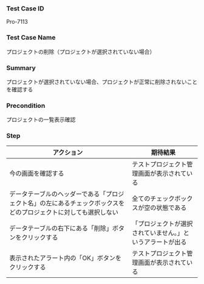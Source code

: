 ### Test Case ID
Pro-7113

### Test Case Name
プロジェクトの削除（プロジェクトが選択されていない場合）

### Summary
プロジェクトが選択されていない場合、プロジェクトが正常に削除されないことを確認する

### Precondition
プロジェクトの一覧表示確認

### Step
|  アクション |  期待結果  |
| ---- | ---- |
|  今の画面を確認する  |  テストプロジェクト管理画面が表示されている  |
|  データテーブルのヘッダーである「プロジェクト名」の左にあるチェックボックスをどのプロジェクトに対しても選択しない  |  全てのチェックボックスが空の状態である  |
|  データテーブルの右下にある「削除」ボタンをクリックする  |  「プロジェクトが選択されていません。」というアラートが出る  |
|  表示されたアラート内の「OK」ボタンをクリックする  |  テストプロジェクト管理画面が表示されている  |
